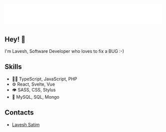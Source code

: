 <h1 align="center">
  <img src="https://raw.githubusercontent.com/martonlederer/martonlederer/master/name.svg" alt="Lavesh Satim" />
</h1>

## Hey! 👋
I'm Lavesh, Software Developer who loves to fix a BUG :-)



## Skills
- 👨‍💻 TypeScript, JavaScript, PHP
- ⚙️ React, Svelte, Vue
- 👁️ SASS, CSS, Stylus
- 💽 MySQL, SQL, Mongo

## Contacts
- [Lavesh Satim](https://ilewies.github.io/LaveshJava/)

